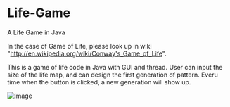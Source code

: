Life-Game
=========

A Life Game in Java 

In the case of Game of Life, please look up in wiki "http://en.wikipedia.org/wiki/Conway's_Game_of_Life".

This is a game of life code in Java with GUI and thread. User can input the size of the life map, and can design the first generation of pattern. 
Everu time when the button is clicked, a new generation will show up.

![image](https://github.com/leaot/Life-Game/blob/master/Snip20141210_27.png)